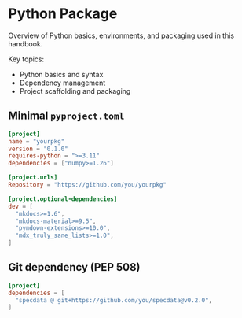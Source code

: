 # Python Package

Overview of Python basics, environments, and packaging used in this handbook.

Key topics:
- Python basics and syntax
- Dependency management
- Project scaffolding and packaging

## Minimal `pyproject.toml`
````toml
[project]
name = "yourpkg"
version = "0.1.0"
requires-python = ">=3.11"
dependencies = ["numpy>=1.26"]

[project.urls]
Repository = "https://github.com/you/yourpkg"

[project.optional-dependencies]
dev = [
  "mkdocs>=1.6",
  "mkdocs-material>=9.5",
  "pymdown-extensions>=10.0",
  "mdx_truly_sane_lists>=1.0",
]
````

## Git dependency (PEP 508)
````toml
[project]
dependencies = [
  "specdata @ git+https://github.com/you/specdata@v0.2.0",
]
````

